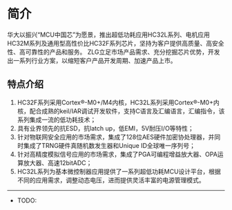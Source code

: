 # 简介

华大以振兴“MCU中国芯”为愿景，推出超低功耗应用HC32L系列、电机应用HC32M系列及通用型高性价比HC32F系列芯片，坚持为客户提供高质量、高安全性、高可靠性的产品和服务。
ZLG立足市场产品需求、充分挖掘芯片优势，开发出一系列行业方案，以缩短客户产品开发周期、加速产品上市。

## 特点介绍
1.	HC32F系列采用Cortex®-M0+/M4内核，HC32L系列采用Cortex®-M0+内核，配合成熟的keil/IAR调试开发软件，支持C语言及汇编语言，汇编指令，该系列集成一流的低功耗技术；
2.	具有业界领先的抗ESD，抗latch up，低EMI，5V耐压I/O等特性；
3.	针对物联网安全应用的市场需求，集成了128位AES硬件加密协处理器，并同时集成了TRNG硬件真随机数发生器和Unique ID全球唯一序列号；
4.	针对高精度模拟信号应用的市场需求，集成了PGA可编程增益放大器、OPA运算放大器、高速12bitADC；
5.  HC32L系列为基本微控制器应用提供了一系列超低功耗MCU设计平台，根据不同的应用需求，调整动态电压，进而提供灵活丰富的电源管理模式。

-------------

* TODO:
